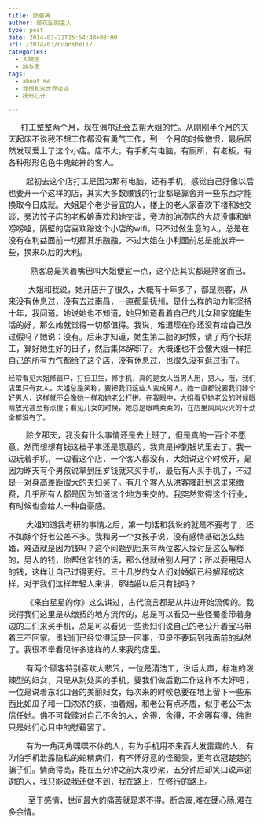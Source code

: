 ```yaml
---
title: 断舍离
author: 御花园的主人
type: post
date: 2014-03-22T15:54:48+08:00
url: /2014/03/duansheli/
categories:
  - 人物志
  - 独与思
tags:
  - about me
  - 我想和这世界谈谈
  - 抚州心计

---
```

  
<span style="font-size: small;">       <span style="font-size: medium;">打工整整两个月，现在偶尔还会去帮大姐的忙。从刚刚半个月的天天起床不说我不想工作都没有勇气工作，到一个月的时候憎恨，最后居然发现爱上了这个小店。店不大，有手机有电脑，有厕所，有老板，有各种形形色色牛鬼蛇神的客人。</span></span>

<span style="font-size: medium;">        起初去这个店打工是因为那有电脑，还有手机，感觉自己好像以后也要开一个这样的店，其实大多数赚钱的行业都是靠舍弃一些东西才能换取今日成就。大姐是个老少皆宜的人，楼上的老人家喜欢下楼和她交谈，旁边饺子店的老板娘喜欢和她交谈，旁边的油漆店的大叔没事和她唠唠嗑，隔壁的店喜欢蹭这个小店的wifi。只不过做生意的人，总是在没有在利益面前一切都其乐融融，不过大姐在小利面前总是能放弃一些，换来以后的大利。</span>

<span style="font-size: medium;">          熟客总是笑着嘴巴叫大姐便宜一点，这个店其实都是熟客而已。</span>

<span style="font-size: medium;">         大姐和我说，她开店开了很久，大概有十年多了，都是熟客，从来没有休息过，没有去过南昌，一直都是抚州。是什么样的动力能坚持十年，我问道。她说她也不知道，她只知道看着自己的儿女和家庭能生活的好，那么她就觉得一切都值得。我说，难道现在你还没有给自己放过假吗？她说：没有。后来才知道，她生第二胎的时候，请了两个长期工，算好她生好的日子，然后集体辞职了。大概谁也不会像大姐一样把自己的所有力气都给了这个店，没有休息过，也很久没有逛过街了。</span>

经常看见大姐修窗户，打扫卫生，修手机，真的是女人当男人用，男人，哦，我们店里只有女人。大姐总是笑称，要把我们这些人变成男人，她一直都说要我们嫁个好男人，这样就不会像她一样和她老公打拼。在我眼中，大姐看见她老公的时候眼睛放光甚至有点傻；看见儿女的时候，她总是眼睛柔柔的，在店里风风火火的干劲全都没有了。

<span style="font-size: medium;">        除夕那天，我没有什么事情还是去上班了，但是真的一百个不愿意，然而想想有钱这档子事还是愿意的，我真是掉到钱坑里去了。我一边玩着手机，一边看这个店，一个客人都没有，大姐说这个时候开，是因为昨天有个男孩说拿到压岁钱就来买手机，最后有人买手机了，不过是一对身高差距很大的夫妇买了。有几个客人从洪客隆赶到这里来缴费，几乎所有人都是因为知道这个地方来交的。我突然觉得这个行业，有时候也会给人一种自豪感。</span>

<span style="font-size: medium;">        大姐知道我考研的事情之后，第一句话和我说的就是不要考了，还不如嫁个好老公差不多。我和另一个女孩子说，没有感情基础怎么结婚，难道就是因为钱吗？这个问题到后来有两位客人探讨是这么解释的，男人的钱，你帮他省钱的话，那么他就给别人用了；所以要用男人的钱，这样让自己过得更好。三十几岁的女人们对婚姻已经解释成这样，对于我们这样年轻人来讲，那结婚以后只有钱吗？</span>

<span style="font-size: medium;">        《来自星星的你》这么讲过，古代流言都是从井边开始流传的。我觉得我们这里是从缴费的地方流传的，总是可以看见一些怪蜀黍带着身边的三们来买手机，总是可以看见一些贵妇们说自己的老公开着宝马带着三不回家。贵妇们已经觉得玩是一回事，但是不要玩到我面前的纵然了。我很不辛看见许多这样的人来我的店里。</span>

<span style="font-size: medium;">        有两个顾客特别喜欢大悲咒，一位是清洁工，说话大声，标准的泼辣型的妇女，只是从别处买的手机，要我们做后勤工作这样不太好吧；一位是说着东北口音的美丽妇女，每次来的时候总要在地上留下一些东西比如瓜子和一口浓浓的痰，抽着烟，和老公有点矛盾，似乎老公不太信任她。佛不可救赎对自己不舍的人，舍得，舍得，不舍哪有得，佛也只是她们心目中的慰藉罢了。</span>

<span style="font-size: medium;">        有为一角两角喋喋不休的人，有为手机用不来而大发雷霆的人，有为怕手机泄露隐私的蛇精病们，有不怀好意的怪蜀黍，更有衣冠楚楚的骗子们。情商得高，能在五分钟之前大发吵架，五分钟后却笑口说声谢谢的人，我只能说我还做不到，我在路上，在修行的路上。</span>

<span style="font-size: medium;">         至于感情，世间最大的痛苦就是求不得。断舍离,难在硬心肠,难在多余情。</span>